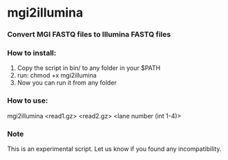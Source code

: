 # mgi2illumina
### Convert MGI FASTQ files to Illumina FASTQ files

### How to install:
  1) Copy the script in bin/ to any folder in your $PATH
  2) run: chmod +x mgi2illumina
  3) Now you can run it from any folder

### How to use:

  mgi2illumina <read1.gz> <read2.gz> <sample name> <lane number (int 1-4)> <output folder>

### Note

  This is an experimental script. Let us know if you found any incompatibility.

